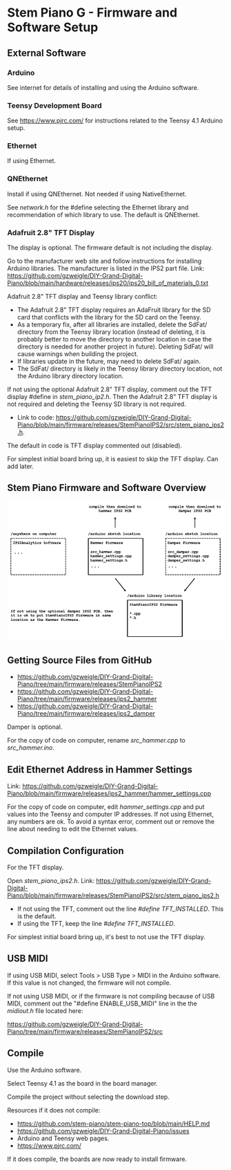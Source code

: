 # Stem Piano G - Firmware and Software Setup

## External Software

### Arduino

See internet for details of installing and using the Arduino software.

### Teensy Development Board

See https://www.pjrc.com/ for instructions related to the Teensy 4.1 Arduino setup.

### Ethernet

If using Ethernet.

### QNEthernet

Install if using QNEthernet. Not needed if using NativeEthernet.

See *network.h* for the #define selecting the Ethernet library and recommendation of which library to use. The default is QNEthernet.

### Adafruit 2.8" TFT Display

The display is optional. The firmware default is not including the display.

Go to the manufacturer web site and follow instructions for installing Arduino libraries. The manufacturer is listed in the IPS2 part file. Link: https://github.com/gzweigle/DIY-Grand-Digital-Piano/blob/main/hardware/releases/ips20/ips20_bill_of_materials_0.txt

Adafruit 2.8" TFT display and Teensy library conflict:
* The Adafruit 2.8" TFT display requires an AdaFruit library for the SD card that conflicts with the library for the SD card on the Teensy.
* As a temporary fix, after all libraries are installed, delete the SdFat/ directory from the Teensy library location (instead of deleting, it is probably better to move the directory to another location in case the directory is needed for another project in future). Deleting SdFat/ will cause warnings when building the project.
* If libraries update in the future, may need to delete SdFat/ again.
* The SdFat/ directory is likely in the Teensy library directory location, not the Arduino library directory location.

If not using the optional Adafruit 2.8" TFT display, comment out the TFT display #define in *stem_piano_ip2.h*. Then the Adafruit 2.8" TFT display is not required and deleting the Teensy SD library is not required.

* Link to code: https://github.com/gzweigle/DIY-Grand-Digital-Piano/blob/main/firmware/releases/StemPianoIPS2/src/stem_piano_ips2.h.

The default in code is TFT display commented out (disabled).

For simplest initial board bring up, it is easiest to skip the TFT display. Can add later.

## Stem Piano Firmware and Software Overview
![fw_and_sw](./diagrams/firmware_and_software_overview.png)

## Getting Source Files from GitHub

* https://github.com/gzweigle/DIY-Grand-Digital-Piano/tree/main/firmware/releases/StemPianoIPS2
* https://github.com/gzweigle/DIY-Grand-Digital-Piano/tree/main/firmware/releases/ips2_hammer
* https://github.com/gzweigle/DIY-Grand-Digital-Piano/tree/main/firmware/releases/ips2_damper

Damper is optional.

For the copy of code on computer, rename *src_hammer.cpp* to *src_hammer.ino*.

## Edit Ethernet Address in Hammer Settings

Link: https://github.com/gzweigle/DIY-Grand-Digital-Piano/blob/main/firmware/releases/ips2_hammer/hammer_settings.cpp

For the copy of code on computer, edit *hammer_settings.cpp* and put values into the Teensy and computer IP addresses. If not using Ethernet, any numbers are ok. To avoid a syntax error, comment out or remove the line about needing to edit the Ethernet values.

## Compilation Configuration

For the TFT display.

Open *stem_piano_ips2.h*.
Link: https://github.com/gzweigle/DIY-Grand-Digital-Piano/blob/main/firmware/releases/StemPianoIPS2/src/stem_piano_ips2.h

* If not using the TFT, comment out the line *#define TFT_INSTALLED*. This is the default.
* If using the TFT, keep the line *#define TFT_INSTALLED*.

For simplest initial board bring up, it's best to not use the TFT display.

## USB MIDI

If using USB MIDI, select  Tools > USB Type > MIDI in the Arduino software. If this value is not changed, the firmware will not compile.

If not using USB MIDI, or if the firmware is not compiling because of USB MIDI, comment out the "#define ENABLE_USB_MIDI" line in the the *midiout.h* file located here:

https://github.com/gzweigle/DIY-Grand-Digital-Piano/tree/main/firmware/releases/StemPianoIPS2/src

## Compile

Use the Arduino software.

Select Teensy 4.1 as the board in the board manager.

Compile the project without selecting the download step.

Resources if it does not compile:
* https://github.com/stem-piano/stem-piano-top/blob/main/HELP.md
* https://github.com/gzweigle/DIY-Grand-Digital-Piano/issues
* Arduino and Teensy web pages.
* https://www.pjrc.com/

If it does compile, the boards are now ready to install firmware.